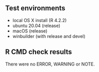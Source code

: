 ## Test environments

- local OS X install (R 4.2.2)
- ubuntu 20.04 (release)
- macOS (release)
- winbuilder (with release and devel) 

## R CMD check results

There were no ERROR, WARNING or NOTE.

